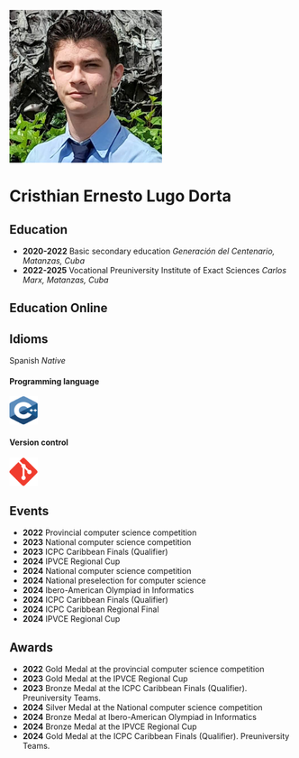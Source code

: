 ![id]( https://github.com/celd-07/celd-07/blob/main/cristian.png) 
# Cristhian Ernesto Lugo Dorta 


## Education
* **2020-2022** Basic secondary education *Generación del Centenario, Matanzas, Cuba*
* **2022-2025** Vocational Preuniversity Institute of Exact Sciences *Carlos Marx, Matanzas, Cuba*

## Education Online

## Idioms
Spanish *Native*

#### Programming language
<img src="https://github.com/celd-07/celd-07/blob/main/img/c.svg" title="C++"  width="50" height="50">


#### Version control
<img src="https://github.com/celd-07/celd-07/blob/main/img/git.svg" title="Git"  width="50" height="50">



## Events
* **2022** Provincial computer science competition
* **2023** National computer science competition
* **2023** ICPC Caribbean Finals (Qualifier)
* **2024** IPVCE Regional Cup
* **2024** National computer science competition
* **2024** National preselection for computer science
* **2024** Ibero-American Olympiad in Informatics
* **2024** ICPC Caribbean Finals (Qualifier)
* **2024** ICPC Caribbean Regional Final
* **2024** IPVCE Regional Cup

## Awards
* **2022** Gold Medal at the provincial computer science competition
* **2023** Gold Medal at the IPVCE Regional Cup
* **2023** Bronze Medal at the ICPC Caribbean Finals (Qualifier). Preuniversity Teams.
* **2024** Silver Medal at the National computer science competition
* **2024** Bronze Medal at Ibero-American Olympiad in Informatics
* **2024** Bronze Medal at the IPVCE Regional Cup
* **2024** Gold Medal at the ICPC Caribbean Finals (Qualifier). Preuniversity Teams. 




